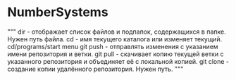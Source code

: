 # NumberSystems
"""
dir - отображает список файлов и подпапок, содержащихся в папке. Нужен путь файла.
cd - имя текущего каталога или изменяет текущий. cd/programs/start menu
git push - отправлять изменения с указанием имени репозитория и ветки.
git pull - скачивает копию текущей ветки с указанного репозитория и объединяет её с локальной копией.
git clone - создание копии удалённого репозитория. Нужен путь. 
"""

